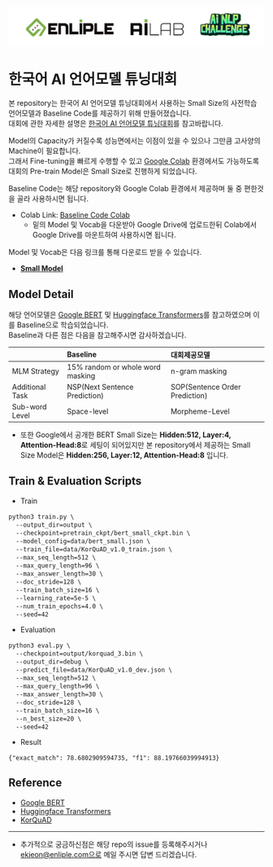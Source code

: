 <p align="center"><img src="./img/logos.png"></p>

# 한국어 AI 언어모델 튜닝대회
본 repository는 한국어 AI 언어모델 튜닝대회에서 사용하는 Small Size의 사전학습 언어모델과 Baseline Code를 제공하기 위해 만들어졌습니다.  
대회에 관한 자세한 설명은 [한국어 AI 언어모델 튜닝대회](https://challenge.enliple.com/)를 참고바랍니다.

Model의 Capacity가 커질수록 성능면에서는 이점이 있을 수 있으나 그만큼 고사양의 Machine이 필요합니다.  
그래서 Fine-tuning을 빠르게 수행할 수 있고 [Google Colab](https://colab.research.google.com/) 환경에서도 가능하도록 대회의 Pre-train Model은 Small Size로 진행하게 되었습니다.

Baseline Code는 해당 repository와 Google Colab 환경에서 제공하며 둘 중 편한것을 골라 사용하시면 됩니다.
* Colab Link: [Baseline Code Colab](https://colab.research.google.com/drive/1n471tMpGoYlmoJpnSxTAZD_W2HKI1XnI)
  * 밑의 Model 및 Vocab을 다운받아 Google Drive에 업로드한뒤 Colab에서 Google Drive를 마운트하여 사용하시면 됩니다.

Model 및 Vocab은 다음 링크를 통해 다운로드 받을 수 있습니다.  
* [**Small Model**](https://drive.google.com/open?id=13D9Fnnl0ra1qjPgtSWdp1-xIs6DfJ7Zg)


## Model Detail
해당 언어모델은 [Google BERT](https://github.com/google-research/bert) 및 [Huggingface Transformers](https://github.com/huggingface/transformers)를 참고하였으며 이를 Baseline으로 학습되었습니다.  
Baseline과 다른 점은 다음을 참고해주시면 감사하겠습니다.

|                 | Baseline                         | 대회제공모델                    |
|:----------------|:---------------------------------|:-------------------------------|
| MLM Strategy    | 15% random or whole word masking | n-gram masking                 |
| Additional Task | NSP(Next Sentence Prediction)     | SOP(Sentence Order Prediction) |
| Sub-word Level  | Space-level                      | Morpheme-Level                 |

* 또한 Google에서 공개한 BERT Small Size는 **Hidden:512, Layer:4, Attention-Head:8**로 세팅이 되어있지만 본 repository에서 제공하는 Small Size Model은 **Hidden:256, Layer:12, Attention-Head:8** 입니다.

## Train & Evaluation Scripts
* Train
```shell
python3 train.py \
  --output_dir=output \
  --checkpoint=pretrain_ckpt/bert_small_ckpt.bin \
  --model_config=data/bert_small.json \
  --train_file=data/KorQuAD_v1.0_train.json \
  --max_seq_length=512 \
  --max_query_length=96 \
  --max_answer_length=30 \
  --doc_stride=128 \
  --train_batch_size=16 \
  --learning_rate=5e-5 \
  --num_train_epochs=4.0 \
  --seed=42
```

* Evaluation
```shell
python3 eval.py \
  --checkpoint=output/korquad_3.bin \
  --output_dir=debug \
  --predict_file=data/KorQuAD_v1.0_dev.json \
  --max_seq_length=512 \
  --max_query_length=96 \
  --max_answer_length=30 \
  --doc_stride=128 \
  --train_batch_size=16 \
  --n_best_size=20 \
  --seed=42
```

* Result
```shell
{"exact_match": 78.6802909594735, "f1": 88.19766039994913}
```


## Reference
* [Google BERT](https://github.com/google-research/bert)
* [Huggingface Transformers](https://github.com/huggingface/transformers)
* [KorQuAD](https://korquad.github.io/)
---

* 추가적으로 궁금하신점은 해당 repo의 issue를 등록해주시거나 ekjeon@enliple.com으로 메일 주시면 답변 드리겠습니다.